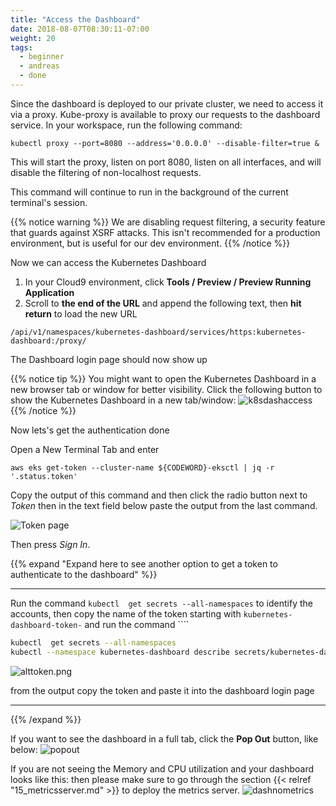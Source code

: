 ```yaml
---
title: "Access the Dashboard"
date: 2018-08-07T08:30:11-07:00
weight: 20
tags:
  - beginner
  - andreas
  - done
---
```


Since the dashboard is deployed to our private cluster, we need to access it via a proxy.
Kube-proxy is available to proxy our requests to the dashboard service.  In your
workspace, run the following command:
```
kubectl proxy --port=8080 --address='0.0.0.0' --disable-filter=true &
```

This will start the proxy, listen on port 8080, listen on all interfaces, and
will disable the filtering of non-localhost requests.

This command will continue to run in the background of the current terminal's session.

{{% notice warning %}}
We are disabling request filtering, a security feature that guards against XSRF attacks.
This isn't recommended for a production environment, but is useful for our dev environment.
{{% /notice %}}


Now we can access the Kubernetes Dashboard

1. In your Cloud9 environment, click **Tools / Preview / Preview Running Application**
1. Scroll to **the end of the URL** and append the following text, then **hit return** to load the new URL

```
/api/v1/namespaces/kubernetes-dashboard/services/https:kubernetes-dashboard:/proxy/
```
The Dashboard login page should now show up

{{% notice tip %}}
You might want to open the Kubernetes Dashboard in a new browser tab or window for better visibility. Click the following button to show the Kubernetes Dashboard in a new tab/window:
![k8sdashaccess](/images/mfe/k8sdashaccess.jpg?classes=border,shadow)
{{% /notice %}}

Now lets's get the authentication done

Open a New Terminal Tab and enter
```
aws eks get-token --cluster-name ${CODEWORD}-eksctl | jq -r '.status.token'
```

Copy the output of this command and then click the radio button next to
*Token* then in the text field below paste the output from the last command.

![Token page](/images/dashboard-connect.png?classes=border,shadow)


Then press *Sign In*.


{{% expand "Expand here to see another option to get a token to authenticate to the dashboard" %}}

---

Run the command ``kubectl  get secrets --all-namespaces`` to identify the accounts, then copy the name of the token starting with `kubernetes-dashboard-token-`
and run  the command ````
```bash
kubectl  get secrets --all-namespaces
kubectl --namespace kubernetes-dashboard describe secrets/kubernetes-dashboard-token-...
```
![alttoken.png](/images/mfe/alttoken.png?classes=border,shadow)

from the output copy the token and paste it into the dashboard login page

---
{{% /expand %}}


If you want to see the dashboard in a full tab, click the **Pop Out** button, like below:
![popout](/images/popout.png?classes=border,shadow)

If you are not seeing the Memory and CPU utilization and your dashboard looks like this:
then please make sure to go through the section {{< relref "15_metricsserver.md" >}} to deploy the metrics server.
![dashnometrics](/images/mfe/dashnometrics.jpg?classes=border,shadow)


